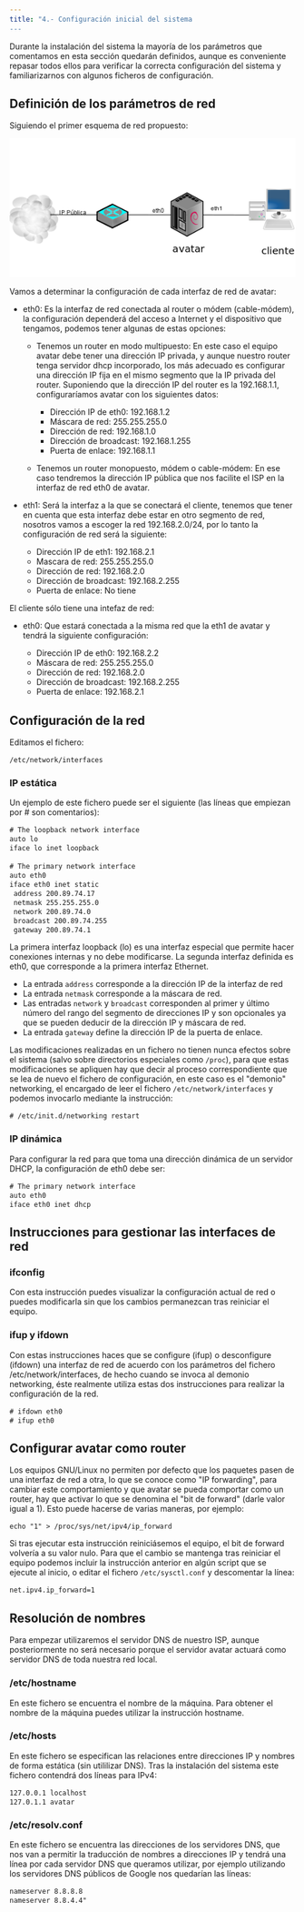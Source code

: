 ```yaml
---
title: "4.- Configuración inicial del sistema
---
```


Durante la instalación del sistema la mayoría de los parámetros que comentamos en esta sección quedarán definidos, aunque es conveniente repasar todos ellos para verificar la correcta configuración del sistema y familiarizarnos con algunos ficheros de configuración.  

## Definición de los parámetros de red

Siguiendo el primer esquema de red propuesto:  

![1](../img/alt1.png "1")  

Vamos a determinar la configuración de cada interfaz de red de avatar:  

* eth0: Es la interfaz de red conectada al router o módem (cable-módem), la configuración dependerá del acceso a Internet y el dispositivo que tengamos, podemos tener algunas de estas opciones:

    * Tenemos un router en modo multipuesto: En este caso el equipo avatar debe tener una dirección IP privada, y aunque nuestro router tenga servidor dhcp incorporado, los más adecuado es configurar una dirección IP fija en el mismo segmento que la IP privada del router. Suponiendo que la dirección IP del router es la 192.168.1.1, configuraríamos avatar con los siguientes datos:

        * Dirección IP de eth0: 192.168.1.2
        * Máscara de red: 255.255.255.0
        * Dirección de red: 192.168.1.0
        * Dirección de broadcast: 192.168.1.255
        * Puerta de enlace: 192.168.1.1

    * Tenemos un router monopuesto, módem o cable-módem: En ese caso tendremos la dirección IP pública que nos facilite el ISP en la interfaz de red eth0 de avatar.

* eth1: Será la interfaz a la que se conectará el cliente, tenemos que tener en cuenta que esta interfaz debe estar en otro segmento de red, nosotros vamos a escoger la red 192.168.2.0/24, por lo tanto la configuración de red será la siguiente:

    * Dirección IP de eth1: 192.168.2.1
    * Mascara de red: 255.255.255.0
    * Dirección de red: 192.168.2.0
    * Dirección de broadcast: 192.168.2.255
    * Puerta de enlace: No tiene

El cliente sólo tiene una intefaz de red:

* eth0: Que estará conectada a la misma red que la eth1 de avatar y tendrá la siguiente configuración:

    * Dirección IP de eth0: 192.168.2.2
    * Máscara de red: 255.255.255.0
    * Dirección de red: 192.168.2.0
    * Dirección de broadcast: 192.168.2.255
    * Puerta de enlace: 192.168.2.1


## Configuración de la red

Editamos el fichero:

    /etc/network/interfaces

### IP estática

Un ejemplo de este fichero puede ser el siguiente (las líneas que empiezan por # son comentarios):  

    # The loopback network interface
    auto lo
    iface lo inet loopback

    # The primary network interface
    auto eth0
    iface eth0 inet static
     address 200.89.74.17
     netmask 255.255.255.0
     network 200.89.74.0
     broadcast 200.89.74.255
     gateway 200.89.74.1

La primera interfaz loopback (lo) es una interfaz especial que permite hacer conexiones internas y no debe modificarse. La segunda interfaz definida es eth0, que corresponde a la primera interfaz Ethernet.  

* La entrada `address` corresponde a la dirección IP de la interfaz de red
* La entrada `netmask` corresponde a la máscara de red.
* Las entradas `network` y `broadcast` corresponden al primer y último número del rango del segmento de direcciones IP y son opcionales ya que se pueden deducir de la dirección IP y máscara de red.
* La entrada `gateway` define la dirección IP de la puerta de enlace.

Las modificaciones realizadas en un fichero no tienen nunca efectos sobre el sistema (salvo sobre directorios especiales como `/proc`), para que estas modificaciones se apliquen hay que decir al proceso correspondiente que se lea de nuevo el fichero de configuración, en este caso es el "demonio" networking, el encargado de leer el fichero `/etc/network/interfaces` y podemos invocarlo mediante la instrucción:  

    # /etc/init.d/networking restart

### IP dinámica

Para configurar la red para que toma una dirección dinámica de un servidor DHCP, la configuración de eth0 debe ser:  

    # The primary network interface
    auto eth0
    iface eth0 inet dhcp 

## Instrucciones para gestionar las interfaces de red

### ifconfig  
  
Con esta instrucción puedes visualizar la configuración actual de red o puedes modificarla sin que los cambios permanezcan tras reiniciar el equipo.  
  
### ifup y ifdown  
  
Con estas instrucciones haces que se configure (ifup) o desconfigure (ifdown) una interfaz de red de acuerdo con los parámetros del fichero /etc/network/interfaces, de hecho cuando se invoca al demonio networking, éste realmente utiliza estas dos instrucciones para realizar la configuración de la red.  

    # ifdown eth0
    # ifup eth0

## Configurar avatar como router

Los equipos GNU/Linux no permiten por defecto que los paquetes pasen de una interfaz de red a otra, lo que se conoce como "IP forwarding", para cambiar este comportamiento y que avatar se pueda comportar como un router, hay que activar lo que se denomina el "bit de forward" (darle valor igual a 1). Esto puede hacerse de varias maneras, por ejemplo:  

    echo "1" > /proc/sys/net/ipv4/ip_forward

Si tras ejecutar esta instrucción reiniciásemos el equipo, el bit de forward volvería a su valor nulo. Para que el cambio se mantenga tras reiniciar el equipo podemos incluir la instrucción anterior en algún script que se ejecute al inicio, o editar el fichero `/etc/sysctl.conf` y descomentar la línea:  

    net.ipv4.ip_forward=1

## Resolución de nombres  

Para empezar utilizaremos el servidor DNS de nuestro ISP, aunque posteriormente no será necesario porque el servidor avatar actuará como servidor DNS de toda nuestra red local.  
  
### /etc/hostname  
  
En este fichero se encuentra el nombre de la máquina. Para obtener el nombre de la máquina puedes utilizar la instrucción hostname.  
  
### /etc/hosts  
  
En este fichero se especifican las relaciones entre direcciones IP y nombres de forma estática (sin utililizar DNS). Tras la instalación del sistema este fichero contendrá dos líneas para IPv4:  

    127.0.0.1 localhost
    127.0.1.1 avatar

### /etc/resolv.conf  
  
En este fichero se encuentra las direcciones de los servidores DNS, que nos van a permitir la traducción de nombres a direcciones IP y tendrá una línea por cada servidor DNS que queramos utilizar, por ejemplo utilizando los servidores DNS públicos de Google nos quedarían las líneas:  

    nameserver 8.8.8.8
    nameserver 8.8.4.4"